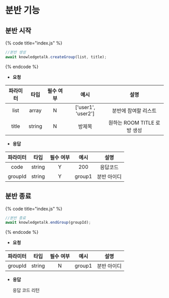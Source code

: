 # 분반 기능

## 분반 시작

{% code title="index.js" %}
```javascript
//분반 생성
await knowledgetalk.createGroup(list, title);
```
{% endcode %}

- **요청**

| 파라미터 |  타입  | 필수 여부 |        예시        |             설명             |
| :------: | :----: | :-------: | :----------------: | :--------------------------: |
|   list   | array  |     N     | ['user1', 'user2'] |     분반에 참여할 리스트     |
|  title   | string |     N     |       방제목       | 원하는 ROOM TITLE 로 방 생성 |

- **응답**

| 파라미터 |  타입  | 필수 여부 |  예시  |    설명     |
| :------: | :----: | :-------: | :----: | :---------: |
|   code   | string |     Y     |  200   |  응답코드   |
| groupId  | string |     Y     | group1 | 분반 아이디 |

## 분반 종료

{% code title="index.js" %}
```javascript
//분반 종료
await knowledgetalk.endGroup(groupId);
```
{% endcode %}

- **요청**

| 파라미터 |  타입  | 필수 여부 |  예시  |    설명     |
| :------: | :----: | :-------: | :----: | :---------: |
| groupId  | string |     N     | group1 | 분반 아이디 |

- **응답**

  응답 코드 리턴